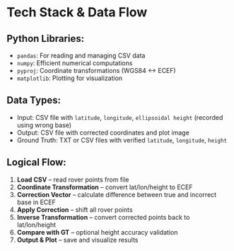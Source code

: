 # Tech Stack & Data Flow

## Python Libraries:
- `pandas`: For reading and managing CSV data
- `numpy`: Efficient numerical computations
- `pyproj`: Coordinate transformations (WGS84 <-> ECEF)
- `matplotlib`: Plotting for visualization

## Data Types:
- Input: CSV file with `latitude`, `longitude`, `ellipsoidal height` (recorded using wrong base)
- Output: CSV file with corrected coordinates and plot image
- Ground Truth: TXT or CSV files with verified `latitude`, `longitude`, `height`

## Logical Flow:
1. **Load CSV** – read rover points from file
2. **Coordinate Transformation** – convert lat/lon/height to ECEF
3. **Correction Vector** – calculate difference between true and incorrect base in ECEF
4. **Apply Correction** – shift all rover points
5. **Inverse Transformation** – convert corrected points back to lat/lon/height
6. **Compare with GT** – optional height accuracy validation
7. **Output & Plot** – save and visualize results

